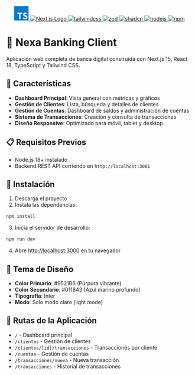 <p align="center">
<a href="https://www.typescriptlang.org/" target="_blank" rel="noreferrer">
    <img src="https://raw.githubusercontent.com/devicons/devicon/master/icons/typescript/typescript-original.svg" alt="typescript" width="40" height="40"/>
  </a>
  <a href="https://nextjs.org/" target="_blank" rel="noreferrer">
    <img src="https://cdn.worldvectorlogo.com/logos/next-js.svg" width="40" height="40" alt="Next.js Logo" />
  </a>
  <a href="https://tailwindcss.com/" target="_blank" rel="noreferrer">
    <img src="https://www.vectorlogo.zone/logos/tailwindcss/tailwindcss-icon.svg" alt="tailwindcss" width="50" height="50"/>
  </a>
  <a href="https://zod.dev/" target="_blank" rel="noreferrer">
    <img src="https://cdn.jsdelivr.net/gh/colinhacks/zod@main/logo.svg" alt="zod" width="40" height="40"/>
  </a>
  <a href="https://ui.shadcn.com/" target="_blank" rel="noreferrer">
    <img src="https://ui.shadcn.com/favicon.ico" alt="shadcn" width="40" height="40"/>
  </a>
  <a href="https://nodejs.org/en" target="_blank" rel="noreferrer">
    <img src="https://upload.vectorlogo.zone/logos/nodejs/images/eca9ff97-5734-46c4-b8a1-621819eaeaa9.svg" alt="nodejs" width="50" height="50"/>
  </a>
  <a href="https://www.npmjs.com/" target="_blank" rel="noreferrer">
    <img src="https://www.vectorlogo.zone/logos/npmjs/npmjs-ar21.svg" alt="npm" width="60" height="40"/>
  </a> 
</p>

# 🏦 Nexa Banking Client

Aplicación web completa de banca digital construida con Next.js 15, React 18, TypeScript y Tailwind CSS.

## 🚀 Características

- **Dashboard Principal**: Vista general con métricas y gráficos
- **Gestión de Clientes**: Lista, búsqueda y detalles de clientes
- **Gestión de Cuentas**: Dashboard de saldos y administración de cuentas
- **Sistema de Transacciones**: Creación y consulta de transacciones
- **Diseño Responsive**: Optimizado para móvil, tablet y desktop

## 📋 Requisitos Previos

- Node.js 18+ instalado
- Backend REST API corriendo en `http://localhost:3001`

## 🔧 Instalación

1. Descarga el proyecto
2. Instala las dependencias:

```bash
npm install
```

3. Inicia el servidor de desarrollo:

```bash
npm run dev
```

4. Abre [http://localhost:3000](http://localhost:3000) en tu navegador

## 🎨 Tema de Diseño

- **Color Primario**: #9521B6 (Púrpura vibrante)
- **Color Secundario**: #011843 (Azul marino profundo)
- **Tipografía**: Inter
- **Modo**: Solo modo claro (light mode)

## 📱 Rutas de la Aplicación

- `/` - Dashboard principal
- `/clientes` - Gestión de clientes
- `/clientes/[id]/transacciones` - Transacciones por cliente
- `/cuentas` - Gestión de cuentas
- `/transacciones/nueva` - Nueva transacción
- `/transacciones` - Historial de transacciones
